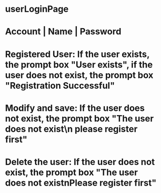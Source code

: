 # userLoginPage  
# Account | Name | Password   
# Registered User: If the user exists, the prompt box "User exists", if the user does not exist, the prompt box "Registration Successful" 


# Modify and save: If the user does not exist, the prompt box "The user does not exist\n please register first" 


# Delete the user: If the user does not exist, the prompt box "The user does not existnPlease register first"
